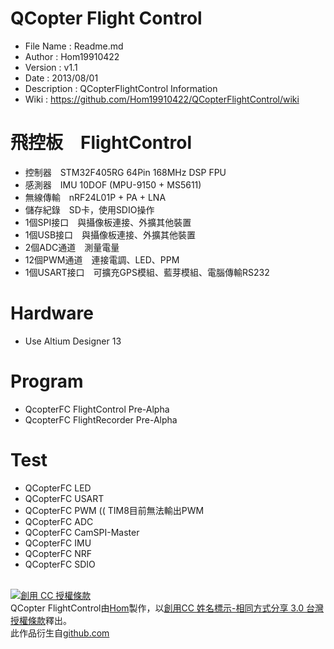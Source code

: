 ﻿QCopter Flight Control
========
* File Name   : Readme.md
* Author      : Hom19910422
* Version     : v1.1
* Date        : 2013/08/01
* Description : QCopterFlightControl Information
* Wiki        : https://github.com/Hom19910422/QCopterFlightControl/wiki

飛控板　FlightControl
========
* 控制器　STM32F405RG 64Pin 168MHz DSP FPU
* 感測器　IMU 10DOF (MPU-9150 + MS5611)
* 無線傳輸　nRF24L01P + PA + LNA
* 儲存紀錄　SD卡，使用SDIO操作
* 1個SPI接口　與攝像板連接、外擴其他裝置
* 1個USB接口　與攝像板連接、外擴其他裝置
* 2個ADC通道　測量電量
* 12個PWM通道　連接電調、LED、PPM
* 1個USART接口　可擴充GPS模組、藍芽模組、電腦傳輸RS232

Hardware
========
* Use Altium Designer 13

Program
========
* QcopterFC FlightControl Pre-Alpha
* QcopterFC FlightRecorder Pre-Alpha

Test
========
* QCopterFC LED
* QCopterFC USART
* QCopterFC PWM (( TIM8目前無法輸出PWM
* QCopterFC ADC
* QCopterFC CamSPI-Master
* QCopterFC IMU
* QCopterFC NRF
* QCopterFC SDIO
  
  
<br>  
<a rel="license" href="http://creativecommons.org/licenses/by-sa/3.0/tw/deed.zh_TW"><img alt="創用 CC 授權條款" style="border-width:0" src="http://i.creativecommons.org/l/by-sa/3.0/tw/88x31.png" /></a><br /><span xmlns:dct="http://purl.org/dc/terms/" property="dct:title">QCopter FlightControl</span>由<a xmlns:cc="http://creativecommons.org/ns#" href="https://plus.google.com/u/0/112822505513154783828/posts" property="cc:attributionName" rel="cc:attributionURL">Hom</a>製作，以<a rel="license" href="http://creativecommons.org/licenses/by-sa/3.0/tw/deed.zh_TW">創用CC 姓名標示-相同方式分享 3.0 台灣 授權條款</a>釋出。<br />此作品衍生自<a xmlns:dct="http://purl.org/dc/terms/" href="https://github.com/Hom19910422" rel="dct:source">github.com</a>
